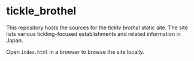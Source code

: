 # tickle_brothel

This repository hosts the sources for the *tickle brothel* static site. The site lists various tickling-focused establishments and related information in Japan.

Open `index.html` in a browser to browse the site locally.
